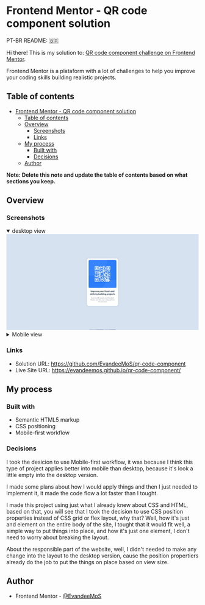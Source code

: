 # Frontend Mentor - QR code component solution

PT-BR README: [:brazil:](README-pt-br.md)

Hi there! This is my solution to: [QR code component challenge on Frontend Mentor](https://www.frontendmentor.io/challenges/qr-code-component-iux_sIO_H). 

Frontend Mentor is a plataform with a lot of challenges to help you improve your coding skills building realistic projects. 

## Table of contents

- [Frontend Mentor - QR code component solution](#frontend-mentor---qr-code-component-solution)
  - [Table of contents](#table-of-contents)
  - [Overview](#overview)
    - [Screenshots](#screenshots)
    - [Links](#links)
  - [My process](#my-process)
    - [Built with](#built-with)
    - [Decisions](#decisions)
  - [Author](#author)

**Note: Delete this note and update the table of contents based on what sections you keep.**

## Overview

### Screenshots

<details open>
  <summary>desktop view</summary>
  <img src="./solution-screenshot.jpeg">
</details>

<details>
  <summary>Mobile view</summary>
  <img src="./solution-mobile-view-screenshot.jpeg">
</details>

### Links

- Solution URL: https://github.com/EvandeeMoS/qr-code-component
- Live Site URL: https://evandeemos.github.io/qr-code-component/

## My process

### Built with

- Semantic HTML5 markup
- CSS positioning
- Mobile-first workflow

### Decisions


I took the desicion to use Mobile-first workflow, it was because I think this type of project applies better into mobile than desktop, because it's look a little empty into the desktop version.

I made some plans about how I would apply things and then I just needed to implement it, it made the code flow a lot faster than I tought.

I made this project using just what I already knew about CSS and HTML, based on that, you will see that I took the decision to use CSS position properties instead of CSS grid or flex layout, why that? Well, how it's just and element on the entire body of the site, I tought that it would fit well, a simple way to put things into place, and how it's just one element, I don't need to worry about breaking the layout.

About the responsible part of the website, well, I didn't needed to make any change into the layout to the desktop version, cause the position propertiers already do the job to put the things on place based on view size.

## Author

- Frontend Mentor - [@EvandeeMoS](https://www.frontendmentor.io/profile/EvandeeMoS)

